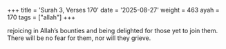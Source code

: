 +++
title = 'Surah 3, Verses 170'
date = '2025-08-27'
weight = 463
ayah = 170
tags = ["allah"]
+++

rejoicing in Allah’s bounties and being delighted for those yet to join them. There will be no fear for them, nor will they grieve.